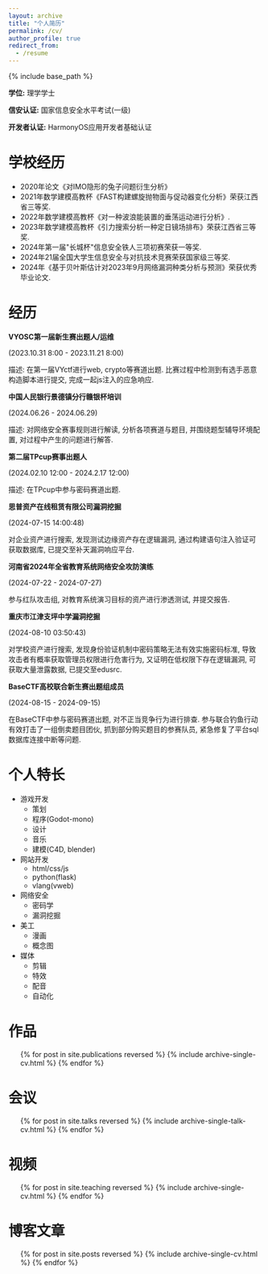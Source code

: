 ```yaml
---
layout: archive
title: "个人简历"
permalink: /cv/
author_profile: true
redirect_from:
  - /resume
---
```


{% include base_path %}

**学位:** 理学学士

**信安认证:** 国家信息安全水平考试(一级)

**开发者认证:** HarmonyOS应用开发者基础认证

学校经历
======
* 2020年论文《对IMO隐形的兔子问题衍生分析》
* 2021年数学建模高教杯《FAST构建螺旋抛物面与促动器变化分析》荣获江西省三等奖.
* 2022年数学建模高教杯《对一种波浪能装置的垂荡运动进行分析》.
* 2023年数学建模高教杯《引力搜索分析一种定日镜场排布》荣获江西省三等奖.
* 2024年第一届"长城杯"信息安全铁人三项初赛荣获一等奖.
* 2024年21届全国大学生信息安全与对抗技术竞赛荣获国家级三等奖.
* 2024年《基于贝叶斯估计对2023年9月网络漏洞种类分析与预测》荣获优秀毕业论文.

经历
======
**VYOSC第一届新生赛出题人/运维**

(2023.10.31 8:00 - 2023.11.21 8:00)

描述: 在第一届VYctf进行web, crypto等赛道出题. 比赛过程中检测到有选手恶意构造脚本进行提交, 完成一起js注入的应急响应.

**中国人民银行景德镇分行赣银杯培训**

(2024.06.26 - 2024.06.29)

描述: 对网络安全赛事规则进行解读, 分析各项赛道与题目, 并围绕题型辅导环境配置, 对过程中产生的问题进行解答.

**第二届TPcup赛事出题人**

(2024.02.10 12:00 - 2024.2.17 12:00)

描述: 在TPcup中参与密码赛道出题.

**思普资产在线租赁有限公司漏洞挖掘**

(2024-07-15 14:00:48)

对企业资产进行搜索, 发现测试边缘资产存在逻辑漏洞, 通过构建语句注入验证可获取数据库, 已提交至补天漏洞响应平台.

**河南省2024年全省教育系统网络安全攻防演练**

(2024-07-22 - 2024-07-27)

参与红队攻击组, 对教育系统演习目标的资产进行渗透测试, 并提交报告.

**重庆市江津支坪中学漏洞挖掘**

(2024-08-10 03:50:43)

对学校资产进行搜索, 发现身份验证机制中密码策略无法有效实施密码标准, 导致攻击者有概率获取管理员权限进行危害行为, 又证明在低权限下存在逻辑漏洞, 可获取大量泄露数据, 已提交至edusrc.

**BaseCTF高校联合新生赛出题组成员**

(2024-08-15 - 2024-09-15)

在BaseCTF中参与密码赛道出题, 对不正当竞争行为进行排查. 参与联合钓鱼行动有效打击了一组倒卖题目团伙, 抓到部分购买题目的参赛队员, 紧急修复了平台sql数据库连接中断等问题.
 
个人特长
======
* 游戏开发
  * 策划
  * 程序(Godot-mono)
  * 设计
  * 音乐
  * 建模(C4D, blender)
* 网站开发
  * html/css/js
  * python(flask)
  * vlang(vweb)
* 网络安全
  * 密码学
  * 漏洞挖掘
* 美工
  * 漫画
  * 概念图
* 媒体
  * 剪辑
  * 特效
  * 配音
  * 自动化

作品
======
  <ul>{% for post in site.publications reversed %}
    {% include archive-single-cv.html %}
  {% endfor %}</ul>
  
会议
======
  <ul>{% for post in site.talks reversed %}
    {% include archive-single-talk-cv.html  %}
  {% endfor %}</ul>
  
视频
======
  <ul>{% for post in site.teaching reversed %}
    {% include archive-single-cv.html %}
  {% endfor %}</ul>

博客文章
======
  <ul>{% for post in site.posts reversed %}
    {% include archive-single-cv.html %}
  {% endfor %}</ul>